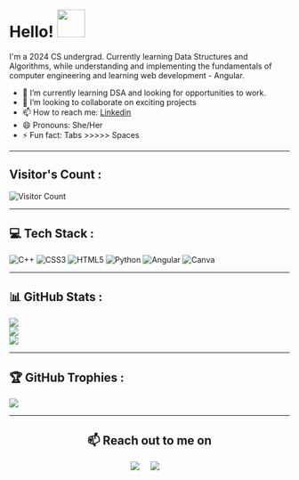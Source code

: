 # Hello! <img src="https://media.giphy.com/media/hVa6t0WpoDOk7Pxb7l/giphy.gif" width="50">
 


I'm a 2024 CS undergrad. Currently learning Data Structures and Algorithms, while understanding and implementing the fundamentals of computer engineering and learning web development - Angular.


                                                                                                               
- 🌱 I’m currently learning DSA and looking for opportunities to work.
- 👯 I’m looking to collaborate on exciting projects
- 📫 How to reach me: <a href ="https://www.linkedin.com/in/vidhi-singh-kshatri-580588203/">Linkedin</a>
- 😄 Pronouns: She/Her
- ⚡ Fun fact: Tabs >>>>> Spaces

---

## Visitor's Count :


   ![Visitor Count](https://profile-counter.glitch.me/vidhi0511/count.svg)
   
   
---
## 💻 Tech Stack :
![C++](https://img.shields.io/badge/c++-%2300599C.svg?style=for-the-badge&logo=c%2B%2B&logoColor=white) ![CSS3](https://img.shields.io/badge/css3-%231572B6.svg?style=for-the-badge&logo=css3&logoColor=white) ![HTML5](https://img.shields.io/badge/html5-%23E34F26.svg?style=for-the-badge&logo=html5&logoColor=white) ![Python](https://img.shields.io/badge/python-3670A0?style=for-the-badge&logo=python&logoColor=ffdd54) ![Angular](https://img.shields.io/badge/angular-%23DD0031.svg?style=for-the-badge&logo=angular&logoColor=white) ![Canva](https://img.shields.io/badge/Canva-%2300C4CC.svg?style=for-the-badge&logo=Canva&logoColor=white)


---
## 📊 GitHub Stats :
![](https://github-readme-stats.vercel.app/api?username=vidhi0511&theme=radical&hide_border=false&include_all_commits=true&count_private=true)<br/>
![](https://github-readme-streak-stats.herokuapp.com/?user=vidhi0511&theme=radical&hide_border=false)<br/>
![](https://github-readme-stats.vercel.app/api/top-langs/?username=vidhi0511&theme=radical&hide_border=false&include_all_commits=true&count_private=true&layout=compact)


---

## 🏆 GitHub Trophies :
![](https://github-profile-trophy.vercel.app/?username=vidhi0511&theme=radical&no-frame=false&no-bg=true&margin-w=4)

---



 <h2 align="center">📫 Reach out to me on</h2>
  <p align="center">
    <a target="_blank"href="https://www.linkedin.com/in/vidhi-singh-kshatri-580588203/"><img src="https://img.shields.io/badge/linkedin-%230077B5.svg?&style=for-the-badge&logo=linkedin&logoColor=white" /></a>&nbsp;&nbsp;&nbsp;&nbsp;
    <a href="mailto:vidhisingh0511@gmail.com?subject=Hey%20Vidhi,%20From%20Github"><img src="https://img.shields.io/badge/gmail-%23D14836.svg?&style=for-the-badge&logo=gmail&logoColor=white" /></a>&nbsp;&nbsp;&nbsp;&nbsp;


</p>

